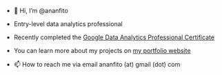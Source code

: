 - 👋 Hi, I’m @ananfito
- Entry-level data analytics professional
- Recently completed the [Google Data Analytics Professional Certificate](https://www.google.com/url?q=https%3A%2F%2Fwww.credly.com%2Fbadges%2Fdafff9fa-de9f-497f-bd7f-d98c46a24e73%2Fpublic_url&sa=D)
- You can learn more about my projects on [my portfolio website](http://ananfito.github.io/)

- 📫 How to reach me via email ananfito (at) gmail (dot) com 

